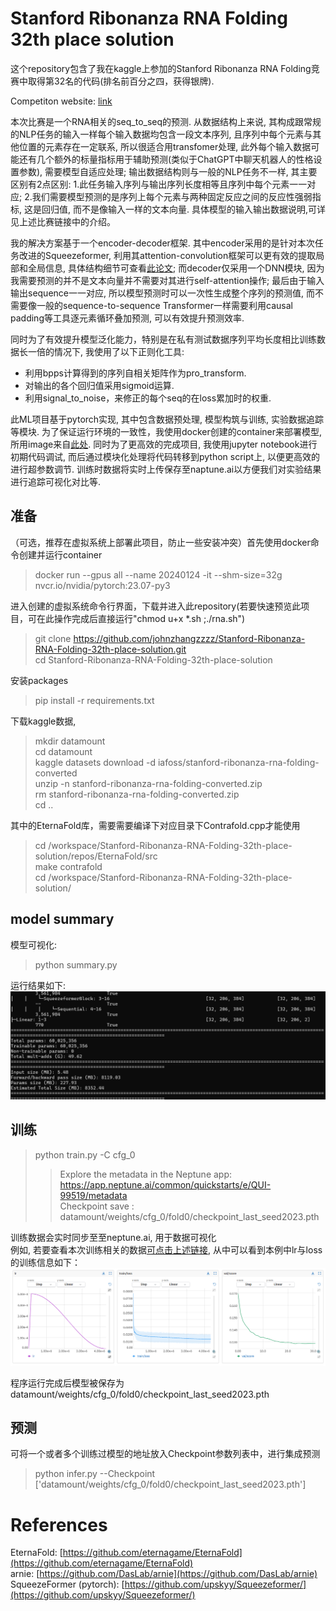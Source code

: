 # Stanford Ribonanza RNA Folding 32th place solution 

这个repository包含了我在kaggle上参加的Stanford Ribonanza RNA Folding竞赛中取得第32名的代码(排名前百分之四，获得银牌).  

Competiton website: [link](https://www.kaggle.com/competitions/stanford-ribonanza-rna-folding)  

本次比赛是一个RNA相关的seq_to_seq的预测. 从数据结构上来说, 其构成跟常规的NLP任务的输入一样每个输入数据均包含一段文本序列, 且序列中每个元素与其他位置的元素存在一定联系, 所以很适合用transfomer处理, 此外每个输入数据可能还有几个额外的标量指标用于辅助预测(类似于ChatGPT中聊天机器人的性格设置参数), 需要模型自适应处理; 输出数据结构则与一般的NLP任务不一样, 其主要区别有2点区别: 1.此任务输入序列与输出序列长度相等且序列中每个元素一一对应; 2.我们需要模型预测的是序列上每个元素与两种固定反应之间的反应性强弱指标, 这是回归值, 而不是像输入一样的文本向量. 具体模型的输入输出数据说明,可详见上述比赛链接中的介绍。  

我的解决方案基于一个encoder-decoder框架. 其中encoder采用的是针对本次任务改进的Squeezeformer, 利用其attention-convolution框架可以更有效的提取局部和全局信息, 具体结构细节可查看[此论文](https://arxiv.org/pdf/2206.00888.pdf); 而decoder仅采用一个DNN模块, 因为我需要预测的并不是文本向量并不需要对其进行self-attention操作; 最后由于输入输出sequence一一对应, 所以模型预测时可以一次性生成整个序列的预测值, 而不需要像一般的sequence-to-sequence Transformer一样需要利用causal padding等工具逐元素循环叠加预测, 可以有效提升预测效率. 

同时为了有效提升模型泛化能力，特别是在私有测试数据序列平均长度相比训练数据长一倍的情况下, 我使用了以下正则化工具:
- 利用bpps计算得到的序列自相关矩阵作为pro_transform.  
- 对输出的各个回归值采用sigmoid运算. 
- 利用signal_to_noise，来修正的每个seq的在loss累加时的权重.

此ML项目基于pytorch实现, 其中包含数据预处理, 模型构筑与训练, 实验数据追踪等模块. 为了保证运行环境的一致性，我使用docker创建的container来部署模型, 所用image来自[此处](https://catalog.ngc.nvidia.com/orgs/nvidia/containers/pytorch). 同时为了更高效的完成项目, 我使用jupyter notebook进行初期代码调试, 而后通过模块化处理将代码转移到python script上, 以便更高效的进行超参数调节. 训练时数据将实时上传保存至naptune.ai以方便我们对实验结果进行追踪可视化对比等.


## 准备


（可选，推荐在虚拟系统上部署此项目，防止一些安装冲突）首先使用docker命令创建并运行container  
> docker run --gpus all --name 20240124  -it --shm-size=32g nvcr.io/nvidia/pytorch:23.07-py3  

进入创建的虚拟系统命令行界面，下载并进入此repository(若要快速预览此项目，可在此操作完成后直接运行"chmod u+x *.sh ;./rna.sh")
> git clone https://github.com/johnzhangzzzz/Stanford-Ribonanza-RNA-Folding-32th-place-solution.git  
> cd Stanford-Ribonanza-RNA-Folding-32th-place-solution

安装packages
> pip install -r requirements.txt    
  
下载kaggle数据,  
> mkdir datamount  
> cd datamount  
> kaggle datasets download -d iafoss/stanford-ribonanza-rna-folding-converted  
> unzip -n stanford-ribonanza-rna-folding-converted.zip  
> rm stanford-ribonanza-rna-folding-converted.zip  
> cd ..  

其中的EternaFold库，需要需要编译下对应目录下Contrafold.cpp才能使用
> cd /workspace/Stanford-Ribonanza-RNA-Folding-32th-place-solution/repos/EternaFold/src  
> make contrafold  
> cd /workspace/Stanford-Ribonanza-RNA-Folding-32th-place-solution/

## model summary
模型可视化:  
> python summary.py

运行结果如下:
![fig_2.png](https://github.com/johnzhangzzzz/Stanford-Ribonanza-RNA-Folding-32th-place-solution/blob/main/fig_2.png)

## 训练  

> python train.py -C cfg_0
>> Explore the metadata in the Neptune app:  
>> <https://app.neptune.ai/common/quickstarts/e/QUI-99519/metadata>  
>> Checkpoint save : datamount/weights/cfg_0/fold0/checkpoint_last_seed2023.pth

训练数据会实时同步至至neptune.ai, 用于数据可视化  
例如, 若要查看本次训练相关的数据[可点击上述链接](https://app.neptune.ai/common/quickstarts/e/QUI-99519/metadata), 从中可以看到本例中lr与loss的训练信息如下：
![fig_1.png](https://github.com/johnzhangzzzz/Stanford-Ribonanza-RNA-Folding-32th-place-solution/blob/72f1954835dc9bd4f3785bf48204e65d294be736/fig_1.png)     

程序运行完成后模型被保存为datamount/weights/cfg_0/fold0/checkpoint_last_seed2023.pth  


## 预测  
可将一个或者多个训练过模型的地址放入Checkpoint参数列表中，进行集成预测
> python infer.py --Checkpoint ['datamount/weights/cfg_0/fold0/checkpoint_last_seed2023.pth']


# References
EternaFold: [https://github.com/eternagame/EternaFold](https://github.com/eternagame/EternaFold)   
arnie: [https://github.com/DasLab/arnie](https://github.com/DasLab/arnie)  
SqueezeFormer (pytorch): [https://github.com/upskyy/Squeezeformer/](https://github.com/upskyy/Squeezeformer/)

